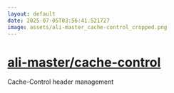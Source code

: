 ```yaml
---
layout: default
date: 2025-07-05T03:56:41.521727
image: assets/ali-master_cache-control_cropped.png
---
```


# [ali-master/cache-control](https://github.com/ali-master/cache-control)

Cache-Control header management
